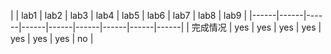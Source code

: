 | | lab1 | lab2 | lab3 | lab4 | lab5 | lab6 | lab7 | lab8 | lab9 |
|------|------|------|------|------|------|------|------|------|
| 完成情况 |   yes   |   yes   | yes     |  yes    | yes     |  yes    |  yes    |  no    |
